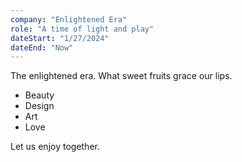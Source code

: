 ```yaml
---
company: "Enlightened Era"
role: "A time of light and play"
dateStart: "1/27/2024"
dateEnd: "Now"
---
```


The enlightened era. What sweet fruits grace our lips.

- Beauty
- Design
- Art
- Love

Let us enjoy together. 
